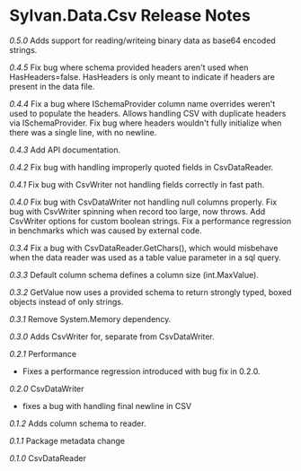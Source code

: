 # Sylvan.Data.Csv Release Notes
_0.5.0_
Adds support for reading/writeing binary data as base64 encoded strings.

_0.4.5_
Fix bug where schema provided headers aren't used when HasHeaders=false. HasHeaders is only meant to indicate if headers are present in the data file.

_0.4.4_
Fix a bug where ISchemaProvider column name overrides weren't used to populate the headers.
Allows handling CSV with duplicate headers via ISchemaProvider.
Fix bug where headers wouldn't fully initialize when there was a single line, with no newline.

_0.4.3_
Add API documentation.

_0.4.2_
Fix bug with handling improperly quoted fields in CsvDataReader.

_0.4.1_
Fix bug with CsvWriter not handling fields correctly in fast path.

_0.4.0_
Fix bug with CsvDataWriter not handling null columns properly.
Fix bug with CsvWriter spinning when record too large, now throws.
Add CsvWriter options for custom boolean strings.
Fix a performance regression in benchmarks which was caused by external code.

_0.3.4_
Fix a bug with CsvDataReader.GetChars(), which would misbehave when the data reader was used as a table value parameter in a sql query.

_0.3.3_
Default column schema defines a column size (int.MaxValue).

_0.3.2_
GetValue now uses a provided schema to return strongly typed, boxed objects instead of only strings.

_0.3.1_
Remove System.Memory dependency.

_0.3.0_
Adds CsvWriter for, separate from CsvDataWriter.

_0.2.1_ Performance
- Fixes a performance regression introduced with bug fix in 0.2.0.

_0.2.0_ CsvDataWriter
- fixes a bug with handling final newline in CSV

_0.1.2_ Adds column schema to reader.

_0.1.1_ Package metadata change

_0.1.0_ CsvDataReader